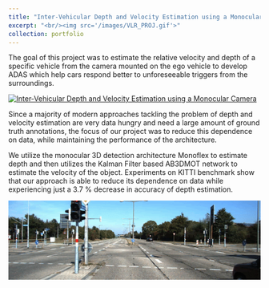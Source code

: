 ```yaml
---
title: "Inter-Vehicular Depth and Velocity Estimation using a Monocular Camera"
excerpt: "<br/><img src='/images/VLR_PROJ.gif'>"
collection: portfolio
---
```


The goal of this project was to estimate the relative velocity and depth of a specific vehicle from the camera mounted on the ego vehicle to develop ADAS which help cars respond better to unforeseeable triggers from the surroundings.


[![Inter-Vehicular Depth and Velocity Estimation using a Monocular Camera](https://markdown-videos-api.jorgenkh.no/url?url=https%3A%2F%2Fwww.youtube.com%2Fwatch%3Fv%3D7-9PSNdkp2w%26ab_channel%3DSiddharthaNamburu)](https://www.youtube.com/watch?v=7-9PSNdkp2w&ab_channel=SiddharthaNamburu)


Since a majority of modern approaches tackling the problem of depth and velocity estimation are very data hungry and need a large amount of ground truth annotations, the focus of our project was to reduce this dependence on data, while maintaining the performance of the architecture.

We utilize the monocular 3D detection architecture Monoflex to estimate depth and then utilizes the Kalman Filter based AB3DMOT network to estimate the velocity of the object. Experiments on KITTI benchmark show that our approach is able to reduce its dependence on data while experiencing just a 3.7 % decrease in accuracy of depth estimation. 

![](/images/VLR_PROJ.gif)
